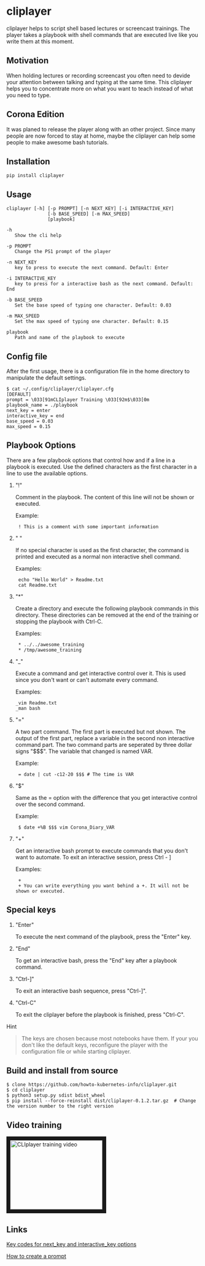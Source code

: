 # cliplayer
cliplayer helps to script shell based lectures or screencast trainings. The player takes a playbook with shell commands that are executed live like you write them at this moment. 

## Motivation
When holding lectures or recording screencast you often need to devide your attention between talking and typing at the same time. This cliplayer helps you to concentrate more on what you want to teach instead of what you need to type.

## Corona Edition 
It was planed to release the player along with an other project. Since many people are now forced to stay at home, maybe the cliplayer can help some people to make awesome bash tutorials.

## Installation

`pip install cliplayer`

## Usage

    cliplayer [-h] [-p PROMPT] [-n NEXT_KEY] [-i INTERACTIVE_KEY] 
                   [-b BASE_SPEED] [-m MAX_SPEED]
                   [playbook]

    -h
       Show the cli help
    
    -p PROMPT
       Change the PS1 prompt of the player
    
    -n NEXT_KEY
       key to press to execute the next command. Default: Enter

    -i INTERACTIVE_KEY
       key to press for a interactive bash as the next command. Default: End

    -b BASE_SPEED
       Set the base speed of typing one character. Default: 0.03
    
    -m MAX_SPEED
       Set the max speed of typing one character. Default: 0.15

    playbook
       Path and name of the playbook to execute


## Config file

After the first usage, there is a configuration file in the home directory to manipulate the default settings.

    $ cat ~/.config/cliplayer/cliplayer.cfg
    [DEFAULT]
    prompt = \033[91mCLIplayer Training \033[92m$\033[0m
    playbook_name = ./playbook
    next_key = enter
    interactive_key = end
    base_speed = 0.03
    max_speed = 0.15

## Playbook Options

There are a few playbook options that control how and if a line in a playbook is executed. Use the defined characters as the first character in a line to use the available options.

1. "!"

    Comment in the playbook. The content of this line will not be shown or executed.

    Example:

        ! This is a comment with some important information


1. " "
    
    If no special character is used as the first character, the command is printed
    and executed as a normal non interactive shell command.

    Examples:

        echo "Hello World" > Readme.txt
        cat Readme.txt


1. "*"

    Create a directory and execute the following playbook commands in this directory. These directories can be removed at the end of the training or stopping the playbook with Ctrl-C.

    Examples:

        * ../../awesome_training
        * /tmp/awesome_training


1. "_"

    Execute a command and get interactive control over it.
    This is used since you don't want or can't automate every command. 

    Examples:

       _vim Readme.txt
       _man bash


1. "="
    
    A two part command. The first part is executed but not shown. The output of the first part, 
    replace a variable in the second non interactive command part. The two command parts are seperated by three
    dollar signs "$$$". The variable that changed is named VAR.

    Example:

        = date | cut -c12-20 $$$ # The time is VAR


1. "$"
    
    Same as the = option with the difference that you get interactive control over the second command.

    Example:

        $ date +%B $$$ vim Corona_Diary_VAR


1. "+"
    
    Get an interactive bash prompt to execute commands that you don't want to automate.
    To exit an interactive session, press Ctrl - ] 

    Examples:

        +
        + You can write everything you want behind a +. It will not be shown or executed.


## Special keys

1. "Enter"

    To execute the next command of the playbook, press the "Enter" key.

    
1. "End"

    To get an interactive bash, press the "End" key after a playbook command.


1. "Ctrl-]"

    To exit an interactive bash sequence, press "Ctrl-]".


1. "Ctrl-C"

    To exit the cliplayer before the playbook is finished, press "Ctrl-C". 


Hint
> The keys are chosen because most notebooks have them. If your you don't like the default keys, reconfigure the player with the configuration file or while starting cliplayer.

## Build and install from source
    $ clone https://github.com/howto-kubernetes-info/cliplayer.git
    $ cd cliplayer
    $ python3 setup.py sdist bdist_wheel
    $ pip install --force-reinstall dist/cliplayer-0.1.2.tar.gz  # Change the version number to the right version

## Video training
<a href="http://www.youtube.com/watch?feature=player_embedded&v=bXN00QfzLMs " target="_blank"><img src="http://img.youtube.com/vi/bXN00QfzLMs/0.jpg" alt="CLIplayer training video" width="240" height="180" border="10" /></a>

## Links

[Key codes for next_key and interactive_key options](https://pynput.readthedocs.io/en/latest/keyboard.html#pynput.keyboard.Key)

[How to create a prompt](https://wiki.archlinux.org/index.php/Bash/Prompt_customization)
